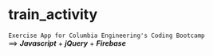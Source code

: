 # train_activity

`Exercise App for Columbia Engineering's Coding Bootcamp`  
==> _**Javascript**_ + _**jQuery**_ + _**Firebase**_